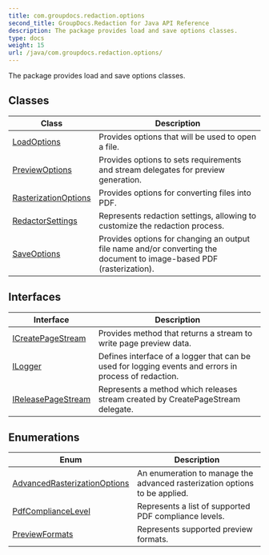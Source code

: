 ```yaml
---
title: com.groupdocs.redaction.options
second_title: GroupDocs.Redaction for Java API Reference
description: The package provides load and save options classes.
type: docs
weight: 15
url: /java/com.groupdocs.redaction.options/
---
```


The package provides load and save options classes.


## Classes

| Class | Description |
| --- | --- |
| [LoadOptions](../com.groupdocs.redaction.options/loadoptions) | Provides options that will be used to open a file. |
| [PreviewOptions](../com.groupdocs.redaction.options/previewoptions) | Provides options to sets requirements and stream delegates for preview generation. |
| [RasterizationOptions](../com.groupdocs.redaction.options/rasterizationoptions) | Provides options for converting files into PDF. |
| [RedactorSettings](../com.groupdocs.redaction.options/redactorsettings) | Represents redaction settings, allowing to customize the redaction process. |
| [SaveOptions](../com.groupdocs.redaction.options/saveoptions) | Provides options for changing an output file name and/or converting the document to image-based PDF (rasterization). |

## Interfaces

| Interface | Description |
| --- | --- |
| [ICreatePageStream](../com.groupdocs.redaction.options/icreatepagestream) | Provides method that returns a stream to write page preview data. |
| [ILogger](../com.groupdocs.redaction.options/ilogger) | Defines interface of a logger that can be used for logging events and errors in process of redaction. |
| [IReleasePageStream](../com.groupdocs.redaction.options/ireleasepagestream) | Represents a method which releases stream created by  CreatePageStream  delegate. |

## Enumerations

| Enum | Description |
| --- | --- |
| [AdvancedRasterizationOptions](../com.groupdocs.redaction.options/advancedrasterizationoptions) | An enumeration to manage the advanced rasterization options to be applied. |
| [PdfComplianceLevel](../com.groupdocs.redaction.options/pdfcompliancelevel) | Represents a list of supported PDF compliance levels. |
| [PreviewFormats](../com.groupdocs.redaction.options/previewformats) | Represents supported preview formats. |
